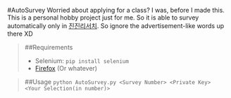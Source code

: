 #AutoSurvey
Worried about applying for a class? I was, before I made this.<br>
This is a personal hobby project just for me. So it is able to survey automatically only in <a href="http://u.jjrss.com/">진진리서치</a>.
So ignore the advertisement-like words up there XD

>##Requirements
>* Selenium: ```pip install selenium``` <br>
>* [Firefox]("https://www.mozilla.org/firefox/") (Or whatever)

>##Usage
>```python AutoSurvey.py <Survey Number> <Private Key> <Your Selection(in number)>```
